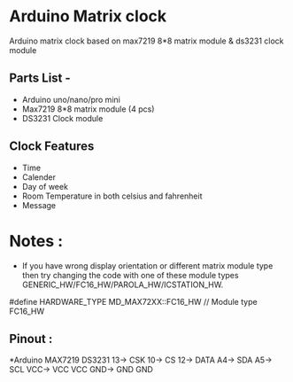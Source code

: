 # Arduino Matrix clock
Arduino matrix clock based on max7219 8*8 matrix module & ds3231 clock module
## Parts List -
* Arduino uno/nano/pro mini
* Max7219 8*8 matrix module (4 pcs)
* DS3231 Clock module
## Clock Features
* Time
* Calender
* Day of week
* Room Temperature in both celsius and fahrenheit
* Message
# Notes :
* If you have wrong display orientation or different matrix module type then try changing the code with one of these module types GENERIC_HW/FC16_HW/PAROLA_HW/ICSTATION_HW.

#define HARDWARE_TYPE MD_MAX72XX::FC16_HW // Module type FC16_HW
## Pinout :
*Arduino     MAX7219    DS3231
13->         CSK 
10->         CS
12->         DATA
A4->                     SDA
A5->                     SCL
VCC->         VCC        VCC
GND->         GND        GND
